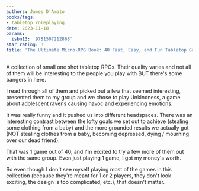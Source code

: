 ```yaml
---
authors: James D'Amato
books/tags:
- tabletop roleplaying
date: 2023-11-18
params:
  isbn13: '9781507212868'
star_rating: 3
title: 'The Ultimate Micro-RPG Book: 40 Fast, Easy, and Fun Tabletop Games'
---
```


A collection of small one shot tabletop RPGs. Their quality varies and not all
of them will be interesting to the people you play with BUT there's some bangers
in here.

<!--more-->

I read through all of them and picked out a few that seemed interesting,
presented them to my group and we chose to play Unkindness, a game about
adolescent ravens causing havoc and experiencing emotions.

It was really funny and it pushed us into different headspaces. There was an
interesting contrast between the lofty goals we set out to achieve (stealing
some clothing from a baby) and the more grounded results we actually got (NOT
stealing clothes from a baby, becoming depressed, dying / mourning over our dead
friend).

That was 1 game out of 40, and I'm excited to try a few more of them out with
the same group. Even just playing 1 game, I got my money's worth.

So even though I don't see myself playing most of the games in this collection
(because they're meant for 1 or 2 players, they don't look exciting, the design
is too complicated, etc.), that doesn't matter.